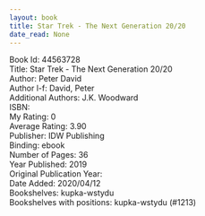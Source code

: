 ```yaml
---
layout: book
title: Star Trek - The Next Generation 20/20
date_read: None
---
```


Book Id: 44563728<br />
Title: Star Trek - The Next Generation 20/20<br />
Author: Peter David<br />
Author l-f: David, Peter<br />
Additional Authors: J.K. Woodward<br />
ISBN: <br />
My Rating: 0<br />
Average Rating: 3.90<br />
Publisher: IDW Publishing<br />
Binding: ebook<br />
Number of Pages: 36<br />
Year Published: 2019<br />
Original Publication Year: <br />
Date Added: 2020/04/12<br />
Bookshelves: kupka-wstydu<br />
Bookshelves with positions: kupka-wstydu (#1213)<br />


